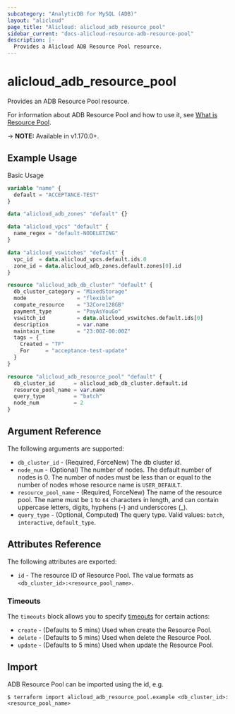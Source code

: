 ```yaml
---
subcategory: "AnalyticDB for MySQL (ADB)"
layout: "alicloud"
page_title: "Alicloud: alicloud_adb_resource_pool"
sidebar_current: "docs-alicloud-resource-adb-resource-pool"
description: |-
  Provides a Alicloud ADB Resource Pool resource.
---
```


# alicloud\_adb\_resource\_pool

Provides an ADB Resource Pool resource.

For information about ADB Resource Pool and how to use it, see [What is Resource Pool](https://www.alibabacloud.com/help/en/analyticdb-for-mysql/latest/createdbresourcepool).

-> **NOTE:** Available in v1.170.0+.

## Example Usage

Basic Usage

```terraform
variable "name" {
  default = "ACCEPTANCE-TEST"
}

data "alicloud_adb_zones" "default" {}

data "alicloud_vpcs" "default" {
  name_regex = "default-NODELETING"
}

data "alicloud_vswitches" "default" {
  vpc_id  = data.alicloud_vpcs.default.ids.0
  zone_id = data.alicloud_adb_zones.default.zones[0].id
}

resource "alicloud_adb_db_cluster" "default" {
  db_cluster_category = "MixedStorage"
  mode                = "flexible"
  compute_resource    = "32Core128GB"
  payment_type        = "PayAsYouGo"
  vswitch_id          = data.alicloud_vswitches.default.ids[0]
  description         = var.name
  maintain_time       = "23:00Z-00:00Z"
  tags = {
    Created = "TF"
    For     = "acceptance-test-update"
  }
}

resource "alicloud_adb_resource_pool" "default" {
  db_cluster_id      = alicloud_adb_db_cluster.default.id
  resource_pool_name = var.name
  query_type         = "batch"
  node_num           = 2
}
```

## Argument Reference

The following arguments are supported:

* `db_cluster_id` - (Required, ForceNew) The db cluster id.
* `node_num` - (Optional) The number of nodes. The default number of nodes is 0. The number of nodes must be less than or equal to the number of nodes whose resource name is `USER_DEFAULT`.
* `resource_pool_name` - (Required, ForceNew) The name of the resource pool. The name must be `1` to `64` characters in length, and can contain uppercase letters, digits, hyphens (-) and underscores (_).
* `query_type` - (Optional, Computed) The query type. Valid values: `batch`, `interactive`, `default_type`.

## Attributes Reference

The following attributes are exported:

* `id` - The resource ID of Resource Pool. The value formats as `<db_cluster_id>:<resource_pool_name>`.

### Timeouts

The `timeouts` block allows you to specify [timeouts](https://www.terraform.io/docs/configuration-0-11/resources.html#timeouts) for certain actions:

* `create` - (Defaults to 5 mins) Used when create the Resource Pool.
* `delete` - (Defaults to 5 mins) Used when delete the Resource Pool.
* `update` - (Defaults to 5 mins) Used when update the Resource Pool.

## Import

ADB Resource Pool can be imported using the id, e.g.

```
$ terraform import alicloud_adb_resource_pool.example <db_cluster_id>:<resource_pool_name>
```